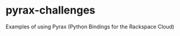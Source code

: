 pyrax-challenges
================

Examples of using Pyrax (Python Bindings for the Rackspace Cloud)
